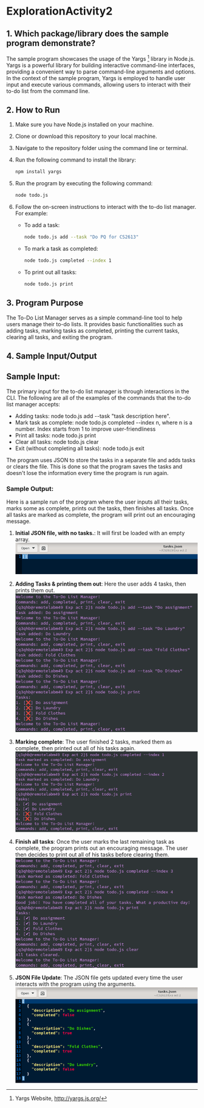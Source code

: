 # ExplorationActivity2
## 1. Which package/library does the sample program demonstrate?
The sample program showcases the usage of the Yargs [^1^] library in Node.js. Yargs is a powerful library for building interactive command-line interfaces, providing a convenient way to parse command-line arguments and options. In the context of the sample program, Yargs is employed to handle user input and execute various commands, allowing users to interact with their to-do list from the command line.

[^1^]: Yargs Website, http://yargs.js.org/

## 2. How to Run

1. Make sure you have Node.js installed on your machine.
2. Clone or download this repository to your local machine.
3. Navigate to the repository folder using the command line or terminal.
4. Run the following command to install the library:

    ```bash
    npm install yargs
    ```

5. Run the program by executing the following command:

    ```bash
    node todo.js
    ```

6. Follow the on-screen instructions to interact with the to-do list manager. For example:

    - To add a task:

        ```bash
        node todo.js add --task "Do PQ for CS2613"
        ```

    - To mark a task as completed:

        ```bash
        node todo.js completed --index 1
        ```

    - To print out all tasks:

        ```bash
        node todo.js print
        ```



## 3. Program Purpose
The To-Do List Manager serves as a simple command-line tool to help users manage their to-do lists. It provides basic functionalities such as adding tasks, marking tasks as completed, printing the current tasks, clearing all tasks, and exiting the program.

## 4. Sample Input/Output
## Sample Input:
The primary input for the to-do list manager is through interactions in the CLI. The following are all of the examples of the commands that the to-do list manager accepts:
- Adding tasks: node todo.js add --task "task description here".
- Mark task as complete: node todo.js completed --index n, where n is a number. Index starts from 1 to improve user-friendliness
- Print all tasks: node todo.js print
- Clear all tasks: node todo.js clear
- Exit (without completing all tasks): node todo.js exit

The program uses JSON to store the tasks in a separate file and adds tasks or clears the file. This is done so that the program saves the tasks and doesn't lose the information every time the program is run again.
### Sample Output:
Here is a sample run of the program where the user inputs all their tasks, marks some as complete, prints out the tasks, then finishes all tasks. Once all tasks are marked as complete, the program will print out an encouraging message. 

1. **Initial JSON file, with no tasks.**: It will first be loaded with an empty array. ![Empty JSON file](cleared_tasks.png)

2. **Adding Tasks & printing them out**: Here the user adds 4 tasks, then prints them out. ![Add tasks](add_tasks_print.png)

3. **Marking complete**: The user finished 2 tasks, marked them as complete, then printed out all of his tasks again. ![Cross off tasks](mark_complete.png)

4. **Finish all tasks**: Once the user marks the last remaining task as complete, the program prints out an encouraging message. The user then decides to print out all of his tasks before clearing them. ![Complete all tasks](finishAllTasks.png)

5. **JSON File Update**: The JSON file gets updated every time the user interacts with the program using the arguments. ![JSON file with tasks](half_complete_tasks.png)

